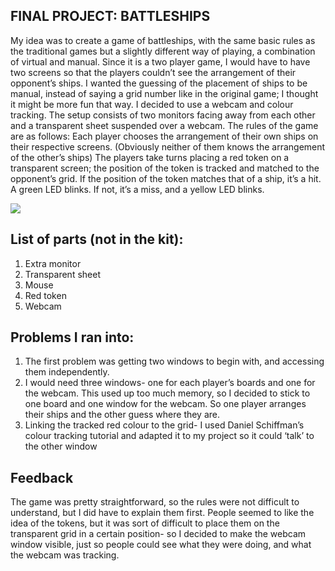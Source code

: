 ## FINAL PROJECT: BATTLESHIPS
My idea was to create a game of battleships, with the same basic rules as the traditional games but a slightly different way of playing, a combination of virtual and manual. 
Since it is a two player game, I would have to have two screens so that the players couldn’t see the arrangement of their opponent’s ships. I wanted the guessing of the placement of ships to be manual, instead of saying a grid number like in the original game; I thought it might be more fun that way.  I decided to use a webcam and colour tracking. 
The setup consists of two monitors facing away from each other and a transparent sheet suspended over a webcam. 
The rules of the game are as follows:
Each player chooses the arrangement of their own ships on their respective screens. (Obviously neither of them knows the arrangement of the other’s ships)
The players take turns placing a red token on a transparent screen; the position of the token is tracked and matched to the opponent’s grid. If the position of the token matches that of a ship, it’s a hit. A green LED blinks. If not, it’s a miss, and a yellow LED blinks.

![](path/to/image.png)


## List of parts (not in the kit):
1.	Extra monitor
2.	Transparent sheet
3.	Mouse
4.	Red token
5.	Webcam

## Problems I ran into:
1.	The first problem was getting two windows to begin with, and accessing them independently.
2.	I would need three windows- one for each player’s boards and one for the webcam. This used up too much memory, so I decided to stick to one board and one window for the webcam. So one player arranges their ships and the other guess where they are.
3.	Linking the tracked red colour to the grid- I used Daniel Schiffman’s colour tracking tutorial and adapted it to my project so it could ‘talk’ to the other window

## Feedback 
The game was pretty straightforward, so the rules were not difficult to understand, but I did have to explain them first. People seemed to like the idea of the tokens, but it was sort of difficult to place them on the transparent grid in a certain position- so I decided to make the webcam window visible, just so people could see what they were doing, and what the webcam was tracking. 


